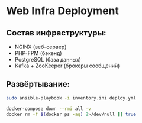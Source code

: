 # Web Infra Deployment

## Состав инфраструктуры:
- NGINX (веб-сервер)
- PHP-FPM (бэкенд)
- PostgreSQL (база данных)
- Kafka + ZooKeeper (брокеры сообщений)

## Развёртывание:
```bash
sudo ansible-playbook -i inventory.ini deploy.yml

docker-compose down --rmi all -v
docker rm -f $(docker ps -aq) 2>/dev/null || true